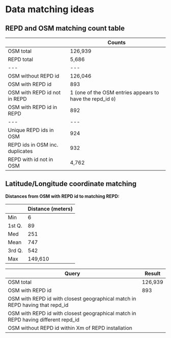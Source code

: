 Data matching ideas
===================

REPD and OSM matching count table
--------

|  | Counts |
|---|---|
| OSM total | 126,939|
| REPD total | 5,686 |
|---|---|
| OSM without REPD id | 126,046|
| OSM with REPD id | 893|
| OSM with REPD id not in REPD | 1 (one of the OSM entries appears to have the repd_id `0`)|
| OSM with REPD id in REPD |892 |
|---|---|
| Unique REPD ids in OSM | 924 |
| REPD ids in OSM inc. duplicates | 932 |
| REPD with id not in OSM |4,762|

Latitude/Longitude coordinate matching
------

**Distances from OSM with REPD id to matching REPD:**

| | Distance (meters) |
|---|---|
| Min | 6|
| 1st Q. | 89|
| Med |251 |
| Mean | 747|
| 3rd Q. | 542|
| Max | 149,610|

| Query | Result |
|---|---|
| OSM total| 126,939|
| OSM with REPD id | 893 |
| OSM with REPD id with closest geographical match in REPD having that repd_id | |
| OSM with REPD id with closest geographical match in REPD having different repd_id | |
| OSM without REPD id within Xm of REPD installation | |
